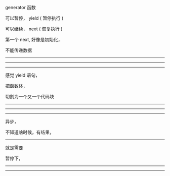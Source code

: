 generator 函数




可以暂停， yield
( 暂停执行 )




可以继续， next
( 恢复执行 )





第一个 next, 好像是初始化，

不能传递数据


<hr>

<hr>

<hr>



感觉 yield 语句，


把函数体，


切割为一个又一个代码块


<hr>

<hr>

<hr>




异步， 

不知道啥时候，有结果，


<hr>

就是需要


暂停下，




<hr>

<hr>





